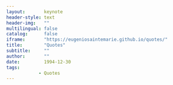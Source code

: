 ```yaml
---
layout:       keynote
header-style: text
header-img:   ""
multilingual: false
catalog:      false
iframe:       "https://eugeniosaintemarie.github.io/quotes/"
title:        "Quotes"
subtitle:     ""
author:       ""
date:         1994-12-30
tags:
            - Quotes
---
```


<style>article, footer {display: none !important;}</style>